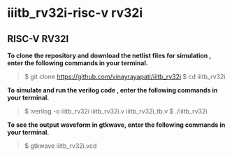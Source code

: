 
# iiitb_rv32i-risc-v rv32i


## RISC-V RV32I

**To clone the repository and download the netlist files for simulation , enter the following commands in your terminal.**

> $ git clone https://github.com/vinayrayapati/iiitb_rv32i
> $ cd iiitb_rv32i

**To simulate and run the verilog code , enter the following commands in your terminal.**

> $ iverilog -o iiitb_rv32i iiitb_rv32i.v iiitb_rv32i_tb.v
> $ ./iiitb_rv32i

**To see the output waveform in gtkwave, enter the following commands in your terminal.**

> $ gtkwave iiitb_rv32i.vcd

